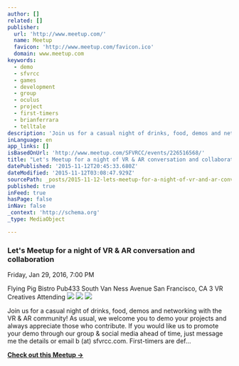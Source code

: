 ```yaml
---
author: []
related: []
publisher:
  url: 'http://www.meetup.com/'
  name: Meetup
  favicon: 'http://www.meetup.com/favicon.ico'
  domain: www.meetup.com
keywords:
  - demo
  - sfvrcc
  - games
  - development
  - group
  - oculus
  - project
  - first-timers
  - brianferrara
  - telltale
description: 'Join us for a casual night of drinks, food, demos and networking with the VR &amp; AR community! As usual, we welcome you to demo your projects and always appreciate those who contribute. If you would'
inLanguage: en
app_links: []
isBasedOnUrl: 'http://www.meetup.com/SFVRCC/events/226516568/'
title: "Let's Meetup for a night of VR & AR conversation and collaboration"
datePublished: '2015-11-12T20:45:33.680Z'
dateModified: '2015-11-12T03:08:47.929Z'
sourcePath: _posts/2015-11-12-lets-meetup-for-a-night-of-vr-and-ar-conversation-and-collabo.md
published: true
inFeed: true
hasPage: false
inNav: false
_context: 'http://schema.org'
_type: MediaObject

---
```

### Let's Meetup for a night of VR & AR conversation and collaboration

Friday, Jan 29, 2016, 7:00 PM

Flying Pig Bistro Pub433 South Van Ness Avenue San Francisco, CA
3 VR Creatives Attending
![](http://photos4.meetupstatic.com/photos/member/c/5/4/6/thumb_223550502.jpeg)
![](http://photos3.meetupstatic.com/photos/member/4/b/5/2/thumb_26659282.jpeg)
![](http://photos2.meetupstatic.com/photos/member/2/2/9/thumb_245820553.jpeg)

Join us for a casual night of drinks, food, demos and networking with the VR & AR community!
As usual, we welcome you to demo your projects and always appreciate those who contribute. If you would like us to promote your demo through our group & social media ahead of time, just message me the details or email b (at) sfvrcc.com.
First-timers are def...

[**Check out this Meetup →**][0]

[0]: http://www.meetup.com/SFVRCC/events/226516568/